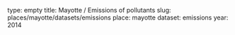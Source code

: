 type: empty
title: Mayotte / Emissions of pollutants
slug: places/mayotte/datasets/emissions
place: mayotte
dataset: emissions
year: 2014
